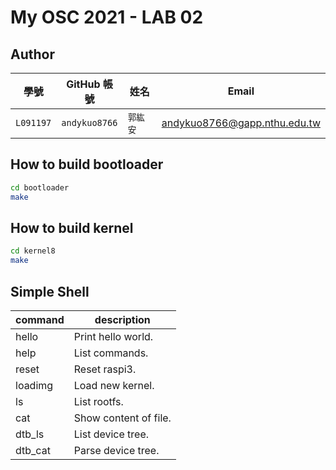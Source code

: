 # My OSC 2021 - LAB 02

## Author

| 學號 | GitHub 帳號 | 姓名 | Email |
| --- | ----------- | --- | --- |
|`L091197`| `andykuo8766` | `郭紘安` | andykuo8766@gapp.nthu.edu.tw |

## How to build bootloader
```bash
cd bootloader
make
```
## How to build kernel
```bash
cd kernel8
make
```

## Simple Shell
| command   | description                   | 
| ----------| ----------------------------- | 
| hello     | Print hello world.            |
| help      | List commands.                |
| reset     | Reset raspi3.                 |
| loadimg   | Load new kernel.              |
| ls        | List rootfs.                  |
| cat       | Show content of file.         |
| dtb_ls    | List device tree.             |
| dtb_cat   | Parse device tree.            |


